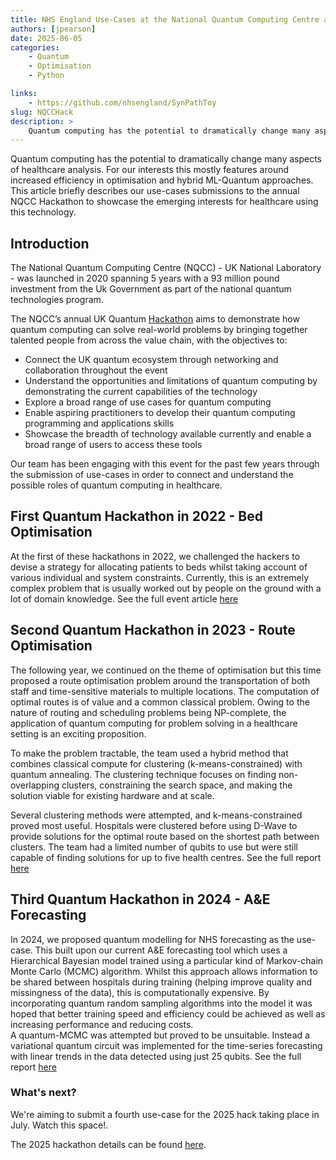 ```yaml
---
title: NHS England Use-Cases at the National Quantum Computing Centre annual Hackathon
authors: [jpearson]
date: 2025-06-05
categories: 
    - Quantum
    - Optimisation
    - Python

links:
    - https://github.com/nhsengland/SynPathToy
slug: NQCCHack
description: >
    Quantum computing has the potential to dramatically change many aspects of healthcare analysis.   For our interests this mostly features around increased efficiency in optimisation and hybrid ML-Quantum approaches.  This article briefly describes our use-cases submissions to the annual NQCC Hackathon to showcase the emerging interests for healthcare using this technology.
---
```


Quantum computing has the potential to dramatically change many aspects of healthcare analysis.   For our interests this mostly features around increased efficiency in optimisation and hybrid ML-Quantum approaches.  This article briefly describes our use-cases submissions to the annual NQCC Hackathon to showcase the emerging interests for healthcare using this technology.

<!-- more -->

## Introduction

The National Quantum Computing Centre (NQCC) - UK National Laboratory - was launched in 2020 spanning 5 years with a 93 million pound investment from the Uk Government as part of the national quantum technologies program.   

The NQCC’s annual UK Quantum [Hackathon](https://www.nqcc.ac.uk/uk-quantum-hackathon-2025/) aims to demonstrate how quantum computing can solve real-world problems by bringing together talented people from across the value chain, with the objectives to:

- Connect the UK quantum ecosystem through networking and collaboration throughout the event
- Understand the opportunities and limitations of quantum computing by demonstrating the current capabilities of the technology
- Explore a broad range of use cases for quantum computing
- Enable aspiring practitioners to develop their quantum computing programming and applications skills
- Showcase the breadth of technology available currently and enable a broad range of users to access these tools

Our team has been engaging with this event for the past few years through the submission of use-cases in order to connect and understand the possible roles of quantum computing in healthcare. 

## First Quantum Hackathon in 2022 - Bed Optimisation

At the first of these hackathons in 2022, we challenged the hackers to devise a strategy for allocating patients to beds whilst taking account of various individual and system constraints.  Currently, this is an extremely complex problem that is usually worked out by people on the ground with a lot of domain knowledge.   See the full event article [here]( https://www.nqcc.ac.uk/wp-content/uploads/2022/09/NQCC_Hackathon_article_July2022.pdf)

## Second Quantum Hackathon in 2023 - Route Optimisation

The following year, we continued on the theme of optimisation but this time proposed a route optimisation problem around the transportation of both staff and time-sensitive materials to multiple locations.  The computation of optimal routes is of value and a common classical problem.   Owing to the nature of routing and scheduling problems being NP-complete, the application of quantum computing for problem solving in a healthcare setting is an exciting proposition.  

To make the problem tractable, the team used a hybrid method that combines classical compute for clustering (k-means-constrained) with quantum annealing. The clustering technique focuses on finding non-overlapping clusters, constraining the search space, and making the solution viable for existing hardware and at scale. 

Several clustering methods were attempted, and k-means-constrained proved most useful. Hospitals were clustered before using D-Wave to provide solutions for the optimal route based on the shortest path between clusters. The team had a limited number of qubits to use but were still capable of finding solutions for up to five health centres. See the full report [here](https://www.nqcc.ac.uk/wp-content/uploads/2024/04/NQCC_Quantum-Hackathon-2023_Technical-report.pdf)

## Third Quantum Hackathon in 2024 - A&E Forecasting

In 2024, we proposed quantum modelling for NHS forecasting as the use-case.  This built upon our current A&E forecasting tool which uses a Hierarchical Bayesian model trained using a particular kind of Markov-chain Monte Carlo (MCMC) algorithm.  Whilst this approach allows information to be shared between hospitals during training (helping improve quality and missingness of the data), this is computationally expensive.   By incorporating quantum random sampling algorithms into the model it was hoped that better training speed and efficiency could be achieved as well as increasing performance and reducing costs.  
A quantum-MCMC was attempted but proved to be unsuitable.  Instead a variational quantum circuit was implemented for the time-series forecasting with linear trends in the data detected using just 25 qubits.  See the full report [here](https://www.nqcc.ac.uk/wp-content/uploads/2025/04/NQCC_Quantum-Hackathon-2024_Technical-report.pdf)

### What's next?

We're aiming to submit a fourth use-case for the 2025 hack taking place in July.  Watch this space!.

The 2025 hackathon details can be found [here](https://www.nqcc.ac.uk/uk-quantum-hackathon-2025/).  
